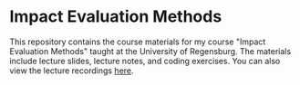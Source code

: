 # Impact Evaluation Methods

This repository contains the course materials for my course "Impact Evaluation Methods" taught at the University of Regensburg. The materials include lecture slides, lecture notes, and coding exercises. You can also view the lecture recordings [here](https://mediathek2.uni-regensburg.de/list/2681).
